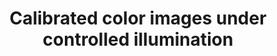 ---
title: "Calibrated color images under controlled illumination"
img: "color_IPL.webp"
link: "./calibrated_color_image"
description: "Measured at ISP to explain spatiochromatic adaptation"
weight: 1
type: "data"
layout: "list2"
---